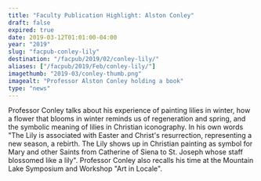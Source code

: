 ```yaml
---
title: "Faculty Publication Highlight: Alston Conley"
draft: false
expired: true
date: 2019-03-12T01:01:00-04:00
year: "2019"
slug: "facpub-conley-lily"
destination: "/facpub/2019/02/conley-lily/"
aliases: ["/facpub/2019/Feb/conley-lily/"]
imagethumb: "2019-03/conley-thumb.png"
imagealt: "Professor Alston Conley holding a book"
type: "news"
---
```


Professor Conley talks about his experience of painting lilies in winter, how a flower that blooms in winter reminds us of regeneration and spring, and the symbolic meaning of lilies in Christian iconography. In his own words "The Lily is associated with Easter and Christ's resurrection, representing a new season, a rebirth. The Lily shows up in Christian painting as symbol for Mary and other Saints from Catherine of Siena to St. Joseph whose staff blossomed like a lily". Professor Conley also recalls his time at the Mountain Lake Symposium and Workshop "Art in Locale".
